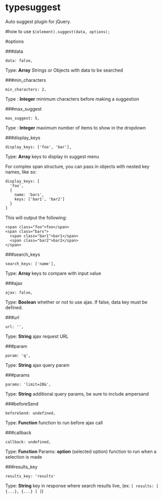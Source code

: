 typesuggest
===========
Auto suggest plugin for jQuery.

#how to use
`$(element).suggest(data, options);`

#options

###data
```
data: false,
```
Type: **Array**
Strings or Objects with data to be searched

###min_characters
```
min_characters: 2,
```
Type : **Integer**
minimum characters before making a suggestion

###max_suggest
```
max_suggest: 5,
```
Type : **Integer**
maximum number of items to show in the dropdown

###display_keys
```
display_keys: ['foo', 'bar'],
```
Type: **Array**
keys to display in suggest menu

For complex span structure, you can pass in objects with nested key names, like so:
```
display_keys: [
  'foo',
  {
    name: 'bars',
    keys: ['bar1', 'bar2']
  }
]
```
This will output the following:
```
<span class="foo">foo</span>
<span class="bars">
  <span class="bar1">bar1</span>
  <span class="bar2">bar2</span>
</span>
```
###search_keys
```
search_keys: ['name'],
```
Type: **Array**
keys to compare with input value

###ajax
```
ajax: false,
```
Type: **Boolean**
whether or not to use ajax. If false, data key must be defined.

###url
```
url: '',
```
Type: **String**
ajax request URL

###param
```
param: 'q',
```
Type: **String**
ajax query param

###params
```
params: 'limit=20&',
```
Type: **String**
additional query params, be sure to include ampersand

###beforeSend
```
beforeSend: undefined,
```
Type: **Function**
function to run before ajax call

###callback
```
callback: undefined,
```
Type: **Function**
Params: **option** (selected option)
function to run when a selection is made

###results_key
```
results_key: 'results'
```
Type: **String**
key in response where search results live, (ex: `[ results: [ {...}, {...} ] ]`)